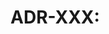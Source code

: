 # ADR-XXX: <Title>

Brief abstract statement/paragraph.

- [Changelog](#changelog)
- [Context](#context)
- [Decision](#decision)
  - [Design](#design)
  - [Implementation](#implementation)
- [Status](#status)
- [Consequences](#consequences)
  - [Positive](#positive)
  - [Negative](#negative)
  - [Alternatives Considered](#alternatives-considered)
- [Related Documents](#related-documents)

## Changelog

- yyyy-mm-dd: Initial Draft
- yyyy-mm-dd: Accepted

## Context

- What is the background context for this decision? 
- What problem does it solve?
- What external issues or forces influenced this decision?

## Decision  

### Design

- Outline the details of the solution and how it addresses the context
- Describe the proposed functionality and design

```
Code and pseudo-code snippets useful for explanation 
```

### Implementation  

- Highlight any implementation details or considerations
- Changes to existing code, new modules, flow, etc

## Status

- Proposed, Approved, Deprecated, etc

## Consequences  

### Positive

- Benefits to the change

### Negative

- Costs or downsides to the change

### Alternatives Considered

- List any other approaches considered during discussion

## Related Documents

- Links to related docs, previous ADRs, etc
